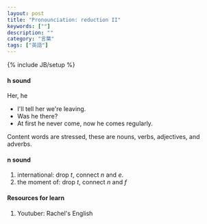 ```yaml
---
layout: post
title: "Pronounciation: reduction II"
keywords: [""]
description: ""
category: "言葉"
tags: ["英語"]
---
```

{% include JB/setup %}

#### h sound
Her, he
- I'll tell her we're leaving.
- Was he there?
- At first he never come, now he comes regularly.


Content words are stressed, these are nouns, verbs, adjectives, and adverbs.


#### n sound
1. international: drop *t*, connect *n* and *e*.
2. the moment of: drop *t*, connect *n* and *f*



#### Resources for learn
1. Youtuber: Rachel's English

